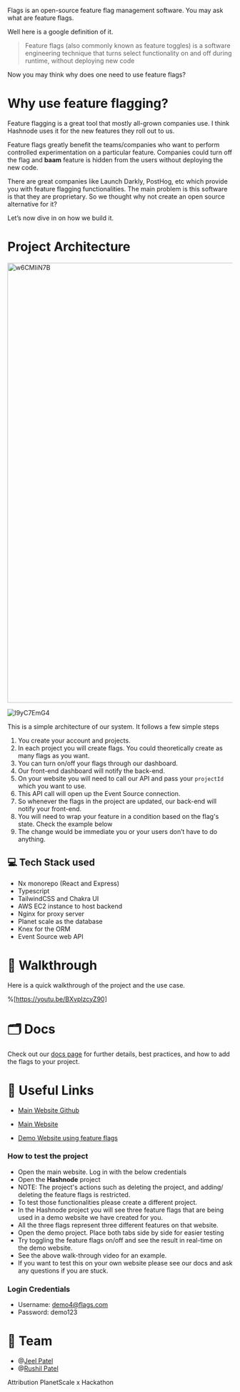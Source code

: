 Flags is an open-source feature flag management software. You may ask what are feature flags.

Well here is a google definition of it.

> Feature flags (also commonly known as feature toggles) is a software engineering technique that turns select functionality on and off during runtime, without deploying new code
>

Now you may think why does one need to use feature flags? 


# Why use feature flagging?

Feature flagging is a great tool that mostly all-grown companies use. I think Hashnode uses it for the new features they roll out to us. 

Feature flags greatly benefit the teams/companies who want to perform controlled experimentation on a particular feature. Companies could turn off the flag and **baam** feature is hidden from the users without deploying the new code.

There are great companies like Launch Darkly, PostHog, etc which provide you with feature flagging functionalities. The main problem is this software is that they are proprietary. 
So we thought why not create an open source alternative for it?

Let’s now dive in on how we build it.

# Project Architecture

<img width="985" alt="w6CMIiN7B" src="https://user-images.githubusercontent.com/34994081/196028006-05fe77ee-9c4b-4080-8f72-7adad6c279fd.png">


![l9yC7EmG4](https://user-images.githubusercontent.com/34994081/196028030-5fe98d53-4977-48ec-b523-3da28ddb001f.jpeg)

This is a simple architecture of our system. It follows a few simple steps

1. You create your account and projects.
2. In each project you will create flags. You could theoretically create as many flags as you want.
3. You can turn on/off your flags through our dashboard.
4. Our front-end dashboard will notify the back-end.
5. On your website you will need to call our API and pass your ```projectId``` which you want to use.
6. This API call will open up the Event Source connection.
7. So whenever the flags in the project are updated, our back-end will notify your front-end.
8. You will need to wrap your feature in a condition based on the flag's state. Check the example below
9. The change would be immediate you or your users don’t have to do anything.


##  💻 Tech Stack used

- Nx monorepo (React and Express)
- Typescript
- TailwindCSS and Chakra UI
- AWS EC2 instance to host backend
- Nginx for proxy server
- Planet scale as the database
- Knex for the ORM
- Event Source web API

# 🎥 Walkthrough

Here is a quick walkthrough of the project and the use case.

%[https://youtu.be/BXvpIzcyZ90]


# 🗂 Docs

Check out our [docs page](https://flags.jeel.dev/docs) for further details, best practices, and how to add the flags to your project.


# 🔗 Useful Links


- [Main Website Github](https://github.com/JeelPatel2000/flags)
- [Main Website](https://flags.jeel.dev/)

- [Demo Website using feature flags](https://flags-demo.vercel.app/)

### How to test the project
- Open the main website. Log in with the below credentials
- Open the **Hashnode** project
- NOTE: The project's actions such as deleting the project, and adding/ deleting the feature flags is restricted.
- To test those functionalities please create a different project.
- In the Hashnode project you will see three feature flags that are being used in a demo website we have created for you.
- All the three flags represent three different features on that website.
- Open the demo project. Place both tabs side by side for easier testing
- Try toggling the feature flags on/off and see the result in real-time on the demo website.
- See the above walk-through video for an example.
- If you want to test this on your own website please see our docs and ask any questions if you are stuck.

###  Login Credentials

- Username: demo4@flags.com
- Password: demo123


# 👊 Team
- @[Jeel Patel](@jeelpatel3)
- @[Rushil Patel](@rushilp2311)

Attribution
PlanetScale x Hackathon
